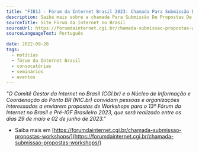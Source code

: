 ```yaml
---
title: "FIB13 - Fórum da Internet Brasil 2023: Chamada Para Submissão De Propostas De Workshops"
description: Saiba mais sobre a chamada Para Submissão De Propostas De Workshops ao FIB13 - Fórum da Internet Brasil 2023
sourceTitle: Site Fórum da Internet no Brasil
sourceUrl: https://forumdainternet.cgi.br/chamada-submissao-propostas-workshops/
sourceLanguageText: Português

date: 2022-09-28
tags:
  - notícias
  - fórum da Internet Brasil
  - convocatórias
  - seminários
  - eventos
---
```


_"O Comitê Gestor da Internet no Brasil (CGI.br) e o Núcleo de Informação e Coordenação do Ponto BR (NIC.br) convidam pessoas e organizações interessadas a enviarem propostas de Workshops para o 13º Fórum da Internet no Brasil e Pré-IGF Brasileiro 2023, que será realizado entre os dias 29 de maio e 02 de junho de 2023."_

* Saiba mais em [https://forumdainternet.cgi.br/chamada-submissao-propostas-workshops/](https://forumdainternet.cgi.br/chamada-submissao-propostas-workshops/)
